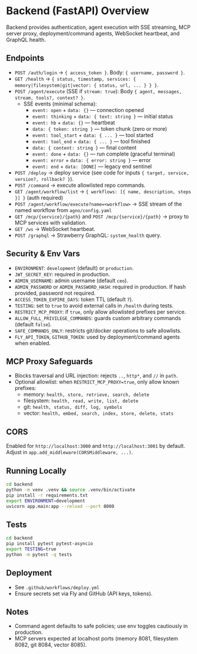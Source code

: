 # Backend (FastAPI) Overview

Backend provides authentication, agent execution with SSE streaming, MCP server proxy, deployment/command agents, WebSocket heartbeat, and GraphQL health.

## Endpoints

- `POST /auth/login` → `{ access_token }`. Body: `{ username, password }`.
- `GET /health` → `{ status, timestamp, services: { memory|filesystem|git|vector: { status, url, ... } } }`.
- `POST /agent/execute` (SSE if `stream: true`): Body `{ agent, messages, stream, tools?, context? }`.
  - SSE events (minimal schema):
    - `event: open` + `data: {}` — connection opened
    - `event: thinking` + `data: { text: string }` — initial status
    - `event: hb` + `data: {}` — heartbeat
    - `data: { token: string }` — token chunk (zero or more)
    - `event: tool_start` + `data: { ... }` — tool started
    - `event: tool_end` + `data: { ... }` — tool finished
    - `data: { content: string }` — final content
    - `event: done` + `data: {}` — run complete (graceful terminal)
    - `event: error` + `data: { error: string }` — error
    - `event: end` + `data: [DONE]` — legacy end sentinel
- `POST /deploy` → deploy service (see code for inputs `{ target, service, version?, rollback? }`).
- `POST /command` → execute allowlisted repo commands.
- `GET /agent/workflow/list` → `{ workflows: [{ name, description, steps }] }` (auth required)
- `POST /agent/workflow/execute?name=<workflow>` → SSE stream of the named workflow from `agno/config.yaml`
- `GET /mcp/{service}/{path}` and `POST /mcp/{service}/{path}` → proxy to MCP services with validation.
- `GET /ws` → WebSocket heartbeat.
- `POST /graphql` → Strawberry GraphQL: `system_health` query.

## Security & Env Vars

- `ENVIRONMENT`: `development` (default) or `production`.
- `JWT_SECRET_KEY`: required in production.
- `ADMIN_USERNAME`: admin username (default `ceo`).
- `ADMIN_PASSWORD` or `ADMIN_PASSWORD_HASH`: required in production. If hash provided, password not required.
- `ACCESS_TOKEN_EXPIRE_DAYS`: token TTL (default `7`).
- `TESTING`: set to `true` to avoid external calls in `/health` during tests.
- `RESTRICT_MCP_PROXY`: if `true`, only allow allowlisted prefixes per service.
- `ALLOW_FULL_PRIVILEGE_COMMANDS`: guards custom arbitrary commands (default `false`).
- `SAFE_COMMANDS_ONLY`: restricts git/docker operations to safe allowlists.
- `FLY_API_TOKEN`, `GITHUB_TOKEN`: used by deployment/command agents when enabled.

## MCP Proxy Safeguards

- Blocks traversal and URL injection: rejects `..`, `http*`, and `//` in `path`.
- Optional allowlist: when `RESTRICT_MCP_PROXY=true`, only allow known prefixes:
  - memory: `health, store, retrieve, search, delete`
  - filesystem: `health, read, write, list, delete`
  - git: `health, status, diff, log, symbols`
  - vector: `health, embed, search, index, store, delete, stats`

## CORS

Enabled for `http://localhost:3000` and `http://localhost:3001` by default. Adjust in `app.add_middleware(CORSMiddleware, ...)`.

## Running Locally

```bash
cd backend
python -m venv .venv && source .venv/bin/activate
pip install -r requirements.txt
export ENVIRONMENT=development
uvicorn app.main:app --reload --port 8000
```

## Tests

```bash
cd backend
pip install pytest pytest-asyncio
export TESTING=true
python -m pytest -q tests
```

## Deployment

- See `.github/workflows/deploy.yml`
- Ensure secrets set via Fly and GitHub (API keys, tokens).

## Notes

- Command agent defaults to safe policies; use env toggles cautiously in production.
- MCP servers expected at localhost ports (memory 8081, filesystem 8082, git 8084, vector 8085).
